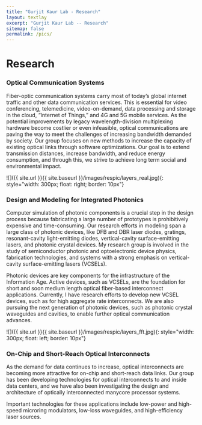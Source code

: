 ```yaml
---
title: "Gurjit Kaur Lab - Research"
layout: textlay
excerpt: "Gurjit Kaur Lab -- Research"
sitemap: false
permalink: /pics/
---
```


# Research

### Optical Communication Systems
Fiber-optic communication systems carry most of today’s global internet traffic and other data communication services. This is essential for video conferencing, telemedicine, video-on-demand, data processing and storage in the cloud, “Internet of Things,” and 4G and 5G mobile services. As the potential improvements by legacy wavelength-division multiplexing hardware become costlier or even infeasible, optical communications are paving the way to meet the challenges of increasing bandwidth demanded by society.
Our group focuses on new methods to increase the capacity of existing optical links through software optimizations. Our goal is to extend transmission distances, increase bandwidth, and reduce energy consumption, and through this, we strive to achieve long term social and environmental impact. 

![]({{ site.url }}{{ site.baseurl }}/images/respic/layers_real.jpg){: style="width: 300px; float: right; border: 10px"}

### Design and Modeling for Integrated Photonics
Computer simulation of photonic components is a crucial step in the design process because fabricating a large number of prototypes is prohibitively expensive and time-consuming. Our research efforts in modeling span a large class of photonic devices, like DFB and DBR laser diodes, gratings, resonant-cavity light-emitting diodes, vertical-cavity surface-emitting lasers, and photonic crystal devices. 
My research group is involved in the study of semiconductor photonic and optoelectronic device physics, fabrication technologies, and systems with a strong emphasis on vertical-cavity surface-emitting lasers (VCSELs). 

Photonic devices are key components for the infrastructure of the Information Age. Active devices, such as VCSELs, are the foundation for short and soon medium length optical fiber-based interconnect applications. Currently, I have research efforts to develop new VCSEL devices, such as for high aggregate rate interconnects. We are also pursuing the next generation of photonic devices, such as photonic crystal waveguides and cavities, to enable further optical communication advances.
 
![]({{ site.url }}{{ site.baseurl }}/images/respic/layers_fft.jpg){: style="width: 300px; float: left; border: 10px"}
 
### On-Chip and Short-Reach Optical Interconnects
As the demand for data continues to increase, optical interconnects are becoming more attractive for on-chip and short-reach data links. Our group has been developing technologies for optical interconnects to and inside data centers, and we have also been investigating the design and architecture of optically interconnected manycore processor systems. 



Important technologies for these applications include low-power and high-speed microring modulators, low-loss waveguides, and high-efficiency laser sources.

